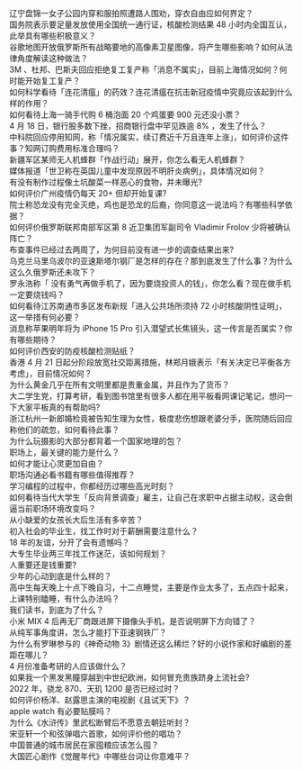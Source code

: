 辽宁盘锦一女子公园内穿和服拍照遭路人围劝，穿衣自由应如何界定？  
国务院表示要足量发放使用全国统一通行证，核酸检测结果 48 小时内全国互认，此举具有哪些积极意义？  
谷歌地图开放俄罗斯所有战略要地的高像素卫星图像，将产生哪些影响？如何从法律角度解读这种做法？  
3M 、杜邦、巴斯夫回应拒绝复工复产称「消息不属实」，目前上海情况如何？何时能开始复工复产？  
如何科学看待「连花清瘟」的药效？连花清瘟在抗击新冠疫情中究竟应该起到什么样的作用？  
如何看待上海一骑手代购 6 桶泡面 20 个鸡蛋要 900 元还没小票？  
4 月 18 日，银行股多数下挫，招商银行盘中罕见跌逾 8% ，发生了什么？  
中科院回应停用知网，称「情况属实，续订费近千万且连年上涨」，如何评价这件事？知网订购费用标准合理吗？  
新疆军区某师无人机蜂群「作战行动」展开，你怎么看无人机蜂群？  
媒体报道「世卫称在英国儿童中发现原因不明肝炎病例」，具体情况如何？  
有没有制作过程像土坑酸菜一样恶心的食物，并未曝光?  
如何评价广州疫情仍每天 20+ 但却开始复课?  
院士称恐龙没有完全灭绝，鸡也是恐龙的后裔，你同意这一说法吗？有哪些科学依据？  
如何评价俄罗斯联邦南部军区第 8 近卫集团军副司令 Vladimir Frolov 少将被确认阵亡？  
布查事件已经过去两周了，为何目前没有进一步的调查结果出来?  
乌克兰马里乌波尔的亚速斯塔尔钢厂是怎样的存在？那到底发生了什么事？为什么这么久俄罗斯还未攻下？  
罗永浩称「 没有勇气再做手机了，因为要烧投资人的钱」，你怎么看？现在做手机一定要烧钱吗？  
如何看待江苏南通市多区发布新规「进入公共场所须持 72 小时核酸阴性证明」，这一举措有何必要？  
消息称苹果明年将为 iPhone 15 Pro 引入潜望式长焦镜头，这一传言是否属实？你有哪些期待？  
如何评价西安的防疫核酸检测贴纸？  
香港 4 月 21 日起分阶段放宽社交距离措施，林郑月娥表示「有关决定已平衡各方考虑」，目前情况如何？  
为什么黄金几乎在所有文明里都是贵重金属，并且作为了货币？  
大二学生党，打算考研，看到图书馆里有很多人都在用平板看网课记笔记，想问一下大家平板真的有帮助吗?  
浙江杭州一新郎婚检竟被告知生理为女性，极度悲伤想跟老婆分手，医院随后回应称他们的疏忽，如何看待此事？  
为什么玩摄影的大部分都背着一个国家地理的包？  
职场上，最关键的能力是什么？  
如何才能让心灵更加自由？  
职场沟通必看书籍有哪些值得推荐？  
学习编程的过程中，你都经历过哪些高光时刻？  
如何看待当代大学生「反向背景调查」雇主，让自己在求职中占据主动权，这会倒逼当前职场环境改变吗？  
从小缺爱的女孩长大后生活有多辛苦？  
初入社会的毕业生，找工作时对于薪酬需要注意什么？  
18 年的友谊，分开了会有遗憾吗？  
大专生毕业两三年找工作迷茫，该如何规划？  
人重要还是钱重要?  
少年的心动到底是什么样的？  
高中生每天晚上十点下晚自习，十二点睡觉，主要是作业太多了，五点四十起来，上课特别瞌睡，有什么办法吗？  
我们读书，到底为了什么？  
小米 MIX 4 后再无厂商跟进屏下摄像头手机，是否说明屏下方向错了？  
从纯军事角度讲，怎么才能打下亚速钢铁厂？  
为什么有罗琳参与的《神奇动物 3》剧情还这么稀烂？好的小说作家和好编剧的差距在哪儿？  
4 月份准备考研的人应该做什么？  
如果我一个黑发黑瞳穿越到中世纪欧洲，如何冒充贵族跻身上流社会?  
2022 年，骁龙 870、天玑 1200 是否已经过时？  
如何评价杨洋、赵露思主演的电视剧《且试天下》？  
apple watch 有必要贴膜吗？  
为什么《水浒传》里武松断臂后不愿意去朝廷听封？  
宋亚轩一个和弦弹唱六首歌，如何评价他的唱功？  
中国普通的城市居民在家囤粮应该怎么囤？  
大国匠心剧作《觉醒年代》中哪些台词让你意难平？  
